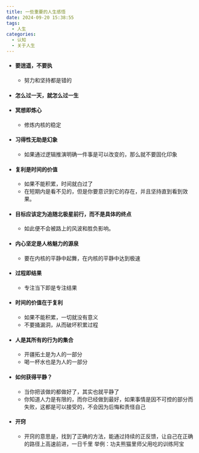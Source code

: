 ```yaml
---
title: 一些重要的人生感悟
date: 2024-09-20 15:38:55
tags:
  - 人生
categories:
  - 认知
  - 关于人生	
---
```


- #### 要逍遥，不要执

  - 努力和坚持都是错的

- #### 怎么过一天，就怎么过一生

- #### 冥想即炼心

  - 修炼内核的稳定

- #### 习得性无助是幻象

  - 如果通过逻辑推演明确一件事是可以改变的，那么就不要固化印象

- #### 复利是时间的价值

  - 如果不能积累，时间就白过了
  - 在短期内是看不见的，但是你要意识到它的存在，并且坚持直到看到效果。

- #### 目标应该定为追随北极星前行，而不是具体的终点

  - 如此便不会被路上的风波和胜负影响。

- #### 内心坚定是人格魅力的源泉

  - 要在内核的平静中起舞，在内核的平静中达到极速

- #### 过程即结果

  - 专注当下即是专注结果

- #### 时间的价值在于复利

  - 如果不能积累，一切就没有意义
  - 不要捅漏洞，从而破坏积累过程

- #### 人是其所有的行为的集合

  - 开疆拓土是为人的一部分
  - 喝一杯水也是为人的一部分

- #### 如何获得平静？

  - 当你把该做的都做好了，其实也就平静了
  - 你知道人力是有限的，而你已经做到最好，如果事情是因不可控的部分而失败，这都是可以接受的，不会因为后悔和责怪自己

- #### 开窍

  - 开窍的意思是，找到了正确的方法，能通过持续的正反馈，让自己在正确的路径上高速前进，一日千里 举例：功夫熊猫里师父用吃的训练阿宝
